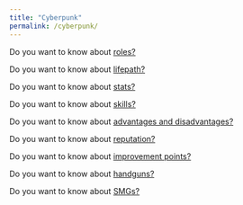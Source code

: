 ```yaml
---
title: "Cyberpunk"
permalink: /cyberpunk/
---
```

Do you want to know about [roles?](/cyberpunk/roles/)

Do you want to know about [lifepath?](/cyberpunk/lifepath/)

Do you want to know about [stats?](/cyberpunk/stats/)

Do you want to know about [skills?](/cyberpunk/skills/)

Do you want to know about [advantages and disadvantages?](/cyberpunk/ad/)

Do you want to know about [reputation?](/cyberpunk/reputatio/)

Do you want to know about [improvement points?](/cyberpunk/ips/)

Do you want to know about [handguns?](/cyberpunk/handguns/)

Do you want to know about [SMGs?](/cyberpunk/smgs/)
